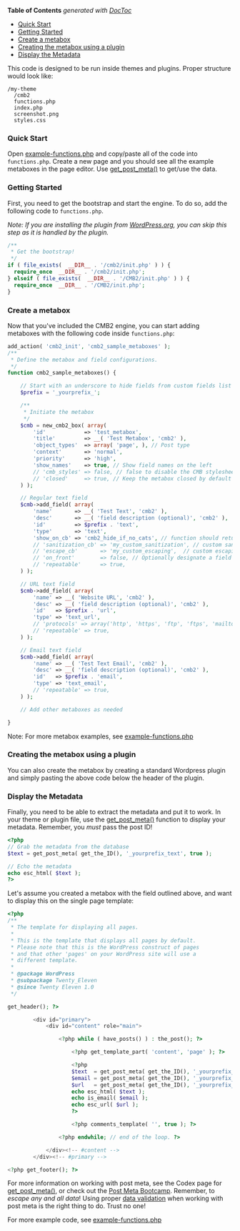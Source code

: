 <!-- START doctoc generated TOC please keep comment here to allow auto update -->
<!-- DON'T EDIT THIS SECTION, INSTEAD RE-RUN doctoc TO UPDATE -->
**Table of Contents**  *generated with [DocToc](https://github.com/thlorenz/doctoc)*

- [Quick Start](#quick-start)
- [Getting Started](#getting-started)
- [Create a metabox](#create-a-metabox)
- [Creating the metabox using a plugin](#creating-the-metabox-using-a-plugin)
- [Display the Metadata](#display-the-metadata)

<!-- END doctoc generated TOC please keep comment here to allow auto update -->

This code is designed to be run inside themes and plugins. Proper structure would look like:

```
/my-theme
  /cmb2
  functions.php
  index.php
  screenshot.png
  styles.css
```

### Quick Start

Open [example-functions.php](https://github.com/WebDevStudios/CMB2/blob/master/example-functions.php) and copy/paste all of the code into `functions.php`. Create a new page and you should see all the example metaboxes in the page editor. Use [get_post_meta()](http://codex.wordpress.org/Function_Reference/get_post_meta) to get/use the data.

### Getting Started

First, you need to get the bootstrap and start the engine. To do so, add the following code to `functions.php`. 

_Note: If you are installing the plugin from [WordPress.org](https://wordpress.org/plugins/cmb2/), you can skip this step as it is handled by the plugin._

```php
/**
 * Get the bootstrap!
 */
if ( file_exists(  __DIR__ . '/cmb2/init.php' ) ) {
  require_once  __DIR__ . '/cmb2/init.php';
} elseif ( file_exists(  __DIR__ . '/CMB2/init.php' ) ) {
  require_once  __DIR__ . '/CMB2/init.php';
}
```

### Create a metabox

Now that you've included the CMB2 engine, you can start adding metaboxes with the following code inside `functions.php`:

```php
add_action( 'cmb2_init', 'cmb2_sample_metaboxes' );
/**
 * Define the metabox and field configurations.
 */
function cmb2_sample_metaboxes() {

	// Start with an underscore to hide fields from custom fields list
	$prefix = '_yourprefix_';

	/**
	 * Initiate the metabox
	 */
	$cmb = new_cmb2_box( array(
		'id'            => 'test_metabox',
		'title'         => __( 'Test Metabox', 'cmb2' ),
		'object_types'  => array( 'page', ), // Post type
		'context'       => 'normal',
		'priority'      => 'high',
		'show_names'    => true, // Show field names on the left
		// 'cmb_styles' => false, // false to disable the CMB stylesheet
		// 'closed'     => true, // Keep the metabox closed by default
	) );

	// Regular text field
	$cmb->add_field( array(
		'name'       => __( 'Test Text', 'cmb2' ),
		'desc'       => __( 'field description (optional)', 'cmb2' ),
		'id'         => $prefix . 'text',
		'type'       => 'text',
		'show_on_cb' => 'cmb2_hide_if_no_cats', // function should return a bool value
		// 'sanitization_cb' => 'my_custom_sanitization', // custom sanitization callback parameter
		// 'escape_cb'       => 'my_custom_escaping',  // custom escaping callback parameter
		// 'on_front'        => false, // Optionally designate a field to wp-admin only
		// 'repeatable'      => true,
	) );

	// URL text field
	$cmb->add_field( array(
		'name' => __( 'Website URL', 'cmb2' ),
		'desc' => __( 'field description (optional)', 'cmb2' ),
		'id'   => $prefix . 'url',
		'type' => 'text_url',
		// 'protocols' => array('http', 'https', 'ftp', 'ftps', 'mailto', 'news', 'irc', 'gopher', 'nntp', 'feed', 'telnet'), // Array of allowed protocols
		// 'repeatable' => true,
	) );

	// Email text field
	$cmb->add_field( array(
		'name' => __( 'Test Text Email', 'cmb2' ),
		'desc' => __( 'field description (optional)', 'cmb2' ),
		'id'   => $prefix . 'email',
		'type' => 'text_email',
		// 'repeatable' => true,
	) );

	// Add other metaboxes as needed

}
```

Note: For more metabox examples, see [example-functions.php](https://github.com/WebDevStudios/CMB2/blob/master/example-functions.php)

### Creating the metabox using a plugin

You can also create the metabox by creating a standard Wordpress plugin and simply pasting the above code below the header of the plugin.

### Display the Metadata

Finally, you need to be able to extract the metadata and put it to work. In your theme or plugin file, use the [get_post_meta()](http://codex.wordpress.org/Function_Reference/get_post_meta) function to display your metadata. Remember, you *must* pass the post ID!

```php
<?php
// Grab the metadata from the database
$text = get_post_meta( get_the_ID(), '_yourprefix_text', true );

// Echo the metadata
echo esc_html( $text );
?>
```
Let's assume you created a metabox with the field outlined above, and want to display this on the single page template:

```php
<?php
/**
 * The template for displaying all pages.
 *
 * This is the template that displays all pages by default.
 * Please note that this is the WordPress construct of pages
 * and that other 'pages' on your WordPress site will use a
 * different template.
 *
 * @package WordPress
 * @subpackage Twenty_Eleven
 * @since Twenty Eleven 1.0
 */

get_header(); ?>

		<div id="primary">
			<div id="content" role="main">

				<?php while ( have_posts() ) : the_post(); ?>

					<?php get_template_part( 'content', 'page' ); ?>

					<?php
					$text  = get_post_meta( get_the_ID(), '_yourprefix_text', true );
					$email = get_post_meta( get_the_ID(), '_yourprefix_email', true );
					$url   = get_post_meta( get_the_ID(), '_yourprefix_url', true );
					echo esc_html( $text );
					echo is_email( $email );
					echo esc_url( $url );
					?>

					<?php comments_template( '', true ); ?>

				<?php endwhile; // end of the loop. ?>

			</div><!-- #content -->
		</div><!-- #primary -->

<?php get_footer(); ?>
```

For more information on working with post meta, see the Codex page for [get_post_meta()](http://codex.wordpress.org/Function_Reference/get_post_meta), or check out the [Post Meta Bootcamp](http://dsgnwrks.pro/how-to/post-meta-bootcamp/). Remember, to *escape any and all data*! Using proper [data validation](http://codex.wordpress.org/Data_Validation) when working with post meta is the right thing to do. Trust no one! 

For more example code, see [example-functions.php](https://github.com/WebDevStudios/CMB2/blob/master/example-functions.php)